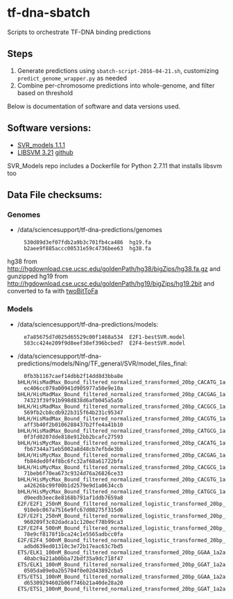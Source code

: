 tf-dna-sbatch
=============

Scripts to orchestrate TF-DNA binding predictions

## Steps

1. Generate predictions using `sbatch-script-2016-04-21.sh`, customizing `predict_genome_wrapper.py` as needed
2. Combine per-chromosome predictions into whole-genome, and filter based on threshold


Below is documentation of software and data versions used.

## Software versions:

- [SVR_models 1.1.1](https://github.com/Duke-GCB/SVR_models/releases/tag/1.1.1)
- [LIBSVM 3.21](https://www.csie.ntu.edu.tw/~cjlin/libsvm/) [github](https://github.com/cjlin1/libsvm/releases/tag/v321)

SVR_Models repo includes a Dockerfile for Python 2.7.11 that installs libsvm too

## Data File checksums:

### Genomes

- /data/sciencesupport/tf-dna-predictions/genomes

        530d89d3ef07fdb2a9b3c701fb4ca486  hg19.fa
        b2aee9f885accc00531e59c4736bee63  hg38.fa

hg38 from http://hgdownload.cse.ucsc.edu/goldenPath/hg38/bigZips/hg38.fa.gz and gunzipped
hg19 from http://hgdownload.cse.ucsc.edu/goldenPath/hg19/bigZips/hg19.2bit and converted to fa with [twoBitToFa](http://hgdownload.soe.ucsc.edu/admin/exe/linux.x86_64/twoBitToFa)

### Models

- /data/sciencesupport/tf-dna-predictions/models:

        e7a85675d7d025d65529c00f1468a534  E2F1-bestSVR.model
        583cc424e209f9d8eef38ef396bcbed7  E2F4-bestSVR.model

- /data/sciencesupport/tf-dna-predictions/models/Ning/TF\_general/SVR/model\_files\_final:

        0fb3b1167caef14dbb2f14dd8d3bba8e  bHLH/HisMadMax_Bound_filtered_normalized_transformed_20bp_CACATG_1a2a3mer_format.model
        ec406cc079a00941d905977a50e9e10a  bHLH/HisMadMax_Bound_filtered_normalized_transformed_20bp_CACGAG_1a2a3mer_format.model
        74323f39f91b998d838d6afb045a5a5b  bHLH/HisMadMax_Bound_filtered_normalized_transformed_20bp_CACGCG_1a2a3mer_format.model
        569fb2cb8cdb922b315f64b231c95347  bHLH/HisMadMax_Bound_filtered_normalized_transformed_20bp_CACGTG_1a2a3mer_format.model
        aff3b40f2b0106288437b2ffe4a41b10  bHLH/HisMadMax_Bound_filtered_normalized_transformed_20bp_CATGCG_1a2a3mer_format.model
        0f3fd0207dde818e912bb2bcafc27593  bHLH/HisMycMax_Bound_filtered_normalized_transformed_20bp_CACATG_1a2a3mer_format.model
        fb67344a71eb5002a8d48cb7efbde3bb  bHLH/HisMycMax_Bound_filtered_normalized_transformed_20bp_CACGAG_1a2a3mer_format.model
        fb84ded0f4f8bc6fc32af68a61722bfa  bHLH/HisMycMax_Bound_filtered_normalized_transformed_20bp_CACGCG_1a2a3mer_format.model
        71beb6f70ea673c9324d76a26826ce33  bHLH/HisMycMax_Bound_filtered_normalized_transformed_20bp_CACGTG_1a2a3mer_format.model
        a42626bc99f00b1d2579e9d1a0634ccb  bHLH/HisMycMax_Bound_filtered_normalized_transformed_20bp_CATGCG_1a2a3mer_format.model
        d9eedb3eec8e8168b791af1ddb7659a8  E2F/E2F1_250nM_Bound_filtered_normalized_logistic_transformed_20bp_GCGC_1a2a3mer_format.model
        910ebc067a7516e9fc67d08275f315d6  E2F/E2F1_250nM_Bound_filtered_normalized_logistic_transformed_20bp_GCGG_1a2a3mer_format.model
        960209f3c02dadca1c120ecf78b99ca3  E2F/E2F4_500nM_Bound_filtered_normalized_logistic_transformed_20bp_GCGC_1a2a3mer_format.model
        78e9cf8178f1bca24c1e5565adbcc0fa  E2F/E2F4_500nM_Bound_filtered_normalized_logistic_transformed_20bp_GCGG_1a2a3mer_format.model
        adbd639ed01310c3e72b17eac63c7bd5  ETS/ELK1_100nM_Bound_filtered_normalized_transformed_20bp_GGAA_1a2a3mer_format.model
        40abc9a21ab0bba72bdf35a9dc718f47  ETS/ELK1_100nM_Bound_filtered_normalized_transformed_20bp_GGAT_1a2a3mer_format.model
        0505da09e0a2b5704f0e02d43892cba5  ETS/ETS1_100nM_Bound_filtered_normalized_transformed_20bp_GGAA_1a2a3mer_format.model
        d65309294602b06f746b21a40de28a20  ETS/ETS1_100nM_Bound_filtered_normalized_transformed_20bp_GGAT_1a2a3mer_format.model

